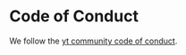 # Code of Conduct

We follow the [yt community code of conduct](https://yt-project.org/doc/developing/developing.html#yt-community-code-of-conduct).
